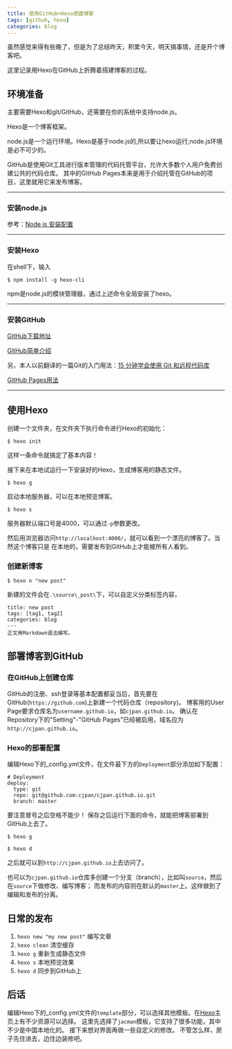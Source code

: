 ```yaml
---
title: 使用GitHub+Hexo搭建博客
tags: [github, hexo]
categories: blog
---
```

虽然感觉来得有些晚了，但是为了总结昨天，积累今天，明天搞事情，还是开个博客吧。

这里记录用Hexo在GitHub上折腾着搭建博客的过程。

## 环境准备
主要需要Hexo和git/GitHub，还需要在你的系统中支持node.js。

Hexo是一个博客框架。

node.js是一个运行环境。Hexo是基于node.js的,所以要让hexo运行,node.js环境是必不可少的。

GitHub是使用Git工具进行版本管理的代码托管平台，允许大多数个人用户免费创建公共的代码仓库。
其中的GitHub Pages本来是用于介绍托管在GitHub的项目，这里就用它来发布博客。
***
### 安装node.js
参考：[Node.js 安装配置](http://www.runoob.com/nodejs/nodejs-install-setup.html)
***
### 安装Hexo
在shell下，输入
```
$ npm install -g hexo-cli
```
npm是node.js的模块管理器，通过上述命令全局安装了hexo。
***
### 安装GitHub

[GitHub下载地址](https://desktop.github.com/)

[GitHub简单介绍](https://help.github.com/articles/set-up-git/)

另，本人以前翻译的一篇Git的入门用法：[15 分钟学会使用 Git 和远程代码库](http://blog.jobbole.com/53573/)

[GitHub Pages用法](https://pages.github.com/)
***
## 使用Hexo
创建一个文件夹，在文件夹下执行命令进行Hexo的初始化：
```
$ hexo init
```
这样一条命令就搞定了基本内容！

接下来在本地试运行一下安装好的Hexo，生成博客用的静态文件。
```
$ hexo g
```

启动本地服务器，可以在本地预览博客。
```
$ hexo s
```
服务器默认端口号是4000，可以通过`-p`参数更改。

然后用浏览器访问`http://localhost:4000/`，就可以看到一个漂亮的博客了。当然这个博客只是
在本地的，需要发布到GitHub上才能被所有人看到。

### 创建新博客
```
$ hexo n "new post"
```
新建的文件会在`.\source\_post\`下，可以自定义分类标签内容，
```
title: new post
tags: [tag1, tag2]
categories: blog
---
正文用Markdown语法编写。
```

## 部署博客到GitHub
### 在GitHub上创建仓库
GitHub的注册、ssh登录等基本配置都妥当后，首先要在GitHub(`https://github.com`)上新建一个代码仓库（repository)。
博客用的User Page要求仓库名为`username.github.io`，如`cjpan.github.io`。
确认在Repository下的"Setting"-"GitHub Pages"已经被启用，域名应为`http://cjpan.github.io`。

### Hexo的部署配置
编辑Hexo下的_config.yml文件，在文件最下方的`Deployment`部分添加如下配置：
```
# Deployment
deploy:
  type: git
  repo: git@github.com:cjpan/cjpan.github.io.git
  branch: master
```
要注意冒号之后空格不能少！
保存之后运行下面的命令，就能把博客部署到GitHub上去了。

`$ hexo g`

`$ hexo d`

之后就可以到`http://cjpan.github.io`上去访问了。

也可以为`cjpan.github.io`仓库多创建一个分支（branch），比如叫`source`，然后在`source`下做修改、编写博客；
而发布的内容则在默认的`master`上。这样做到了编辑和发布的分离。

## 日常的发布
1. `hexo new "my new post"` 编写文章
2. `hexo clean` 清空缓存
3. `hexo g` 重新生成静态文件
4. `hexo s` 本地预览效果
5. `hexo d` 同步到GitHub上

## 后话
编辑Hexo下的_config.yml文件的`template`部分，可以选择其他模板。在[Hexo](https://hexo.io/)主页上有不少资源可以选择。
这里先选择了`jacman`模板，它支持了很多功能，其中不少是中国本地化的。
接下来想对界面再做一些自定义的修改。
不管怎么样，房子先住进去，边住边装修吧。

